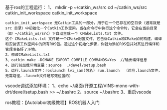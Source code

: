 基于ros的工程运行：
	1、
	mkdir -p ~/catkin_ws/src
	cd ~/catkin_ws/src 
	catkin_init_workspace 
	catkin_init_workspace

	catkin_init_workspace 是Catkin工具的一部分，用于在一个已存在的空目录（通常就是 src 目录）中初始化一个Catkin工作空间。当在命令行中执行这个命令时，它会在当前目录（即 ~/catkin_ws/src）下自动生成一个 CMakeLists.txt 文件。
	这个 CMakeLists.txt 文件是一个CMake配置文件，它告诉Catkin和CMake如何构建、编译和安装该工作空间中的所有ROS包。通过这个初始化步骤，你就为添加ROS包并对其进行编译和管理准备好了环境。
	2、修改CMakeLists.txt
	3、catkin_make -DCMAKE_EXPORT_COMPILE_COMMANDS=Yes  //输出编译信息
	4、运行前加载环境变量：source	./devel/setup.bash
	5、运行.launch文件：roslaunch lvi_sam(包名) run.launch  （对应.launch文件，无需路径，.launch文件是写死位置的）


    
vscode调试添加环境：
1、echo ~/桌面/开源工程/VINS-mono-with-drt/devel/setup.bash >> ~/.bashrc
2、source ~/.bashrc
3、重启vscode


ros教程：【Autolabor初级教程】ROS机器人入门